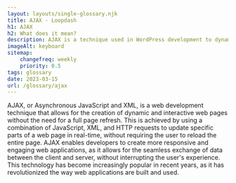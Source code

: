 ```yaml
--- 
layout: layouts/single-glossary.njk
title: AJAX - Loopdash
h1: AJAX
h2: What does it mean?
description: AJAX is a technique used in WordPress development to dynamically update content on a web page without requiring a full page reload.
imageAlt: keyboard
sitemap:
	changefreq: weekly
	priority: 0.5
tags: glossary
date: 2023-03-15
url: /glossary/ajax
---
```


AJAX, or Asynchronous JavaScript and XML, is a web development technique that allows for the creation of dynamic and interactive web pages without the need for a full page refresh. This is achieved by using a combination of JavaScript, XML, and HTTP requests to update specific parts of a web page in real-time, without requiring the user to reload the entire page. AJAX enables developers to create more responsive and engaging web applications, as it allows for the seamless exchange of data between the client and server, without interrupting the user's experience. This technology has become increasingly popular in recent years, as it has revolutionized the way web applications are built and used.
